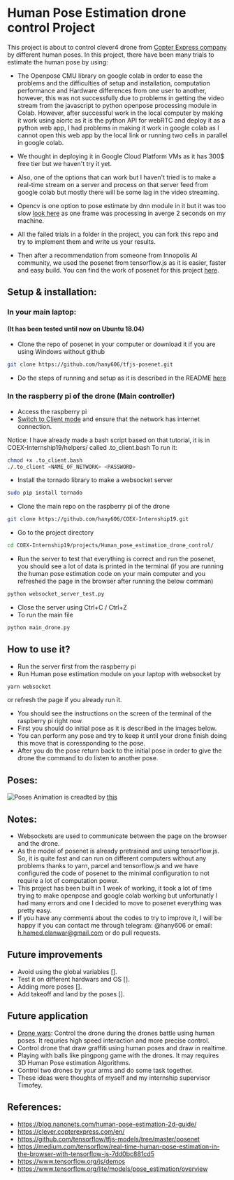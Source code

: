 # Human Pose Estimation drone control Project

This project is about to control clever4 drone from [Copter Express company](https://copterexpress.com/) by different human poses.
In this project, there have been many trials to estimate the human pose by using:

- The Openpose CMU library on google colab in order to ease the problems and the difficulties of setup and installation, computation performance and Hardware differences from one user to another, however, this was not successfully due to problems in getting the video stream from the javascript to python openpose processing module in Colab. However, after successful work in the local computer by making it work using aiortc as it is the python API for webRTC and deploy it as a python web app, I had problems in making it work in google colab as I cannot open this web app by the local link or running two cells in parallel in google colab.

- We thought in deploying it in Google Cloud Platform VMs as it has 300$ free tier but we haven't try it yet.
- Also, one of the options that can work but I haven't tried is to make a real-time stream on a server and process on that server feed from google colab but mostly there will be some lag in the video streaming.
- Opencv is one option to pose estimate by dnn module in it but it was too slow [look here](https://www.learnopencv.com/tag/openpose/) as one frame was processing in averge 2 seconds on my machine. 
- All the failed trials in a folder in the project, you can fork this repo and try to implement them and write us your results. 
- Then after a recommendation from someone from Innopolis AI community, we used the posenet from tensorflow.js as it is easier, faster and easy build. You can find the work of posenet for this project [here](https://github.com/hany606/tfjs-posenet).

## Setup & installation:
### In your main laptop:
#### (It has been tested until now on Ubuntu 18.04)
- Clone the repo of posenet in your computer or download it if you are using Windows without github
```sh
git clone https://github.com/hany606/tfjs-posenet.git
```
- Do the steps of running and setup as it is described in the README [here](https://github.com/hany606/tfjs-posenet/tree/master/posenet)

### In the raspberry pi of the drone (Main controller)
- Access the raspberry pi
- [Switch to Client mode](https://clever.copterexpress.com/en/network.html) and ensure that the network has internet connection. 

Notice: I have already made a bash script based on that tutorial, it is in COEX-Internship19/helpers/ called .to_client.bash
To run it:
```sh
chmod +x .to_client.bash
./.to_client <NAME_OF_NETWORK> <PASSWORD>
```
- Install the tornado library to make a websocket server
```sh
sudo pip install tornado
```
- Clone the main repo on the raspberry pi of the drone
```sh
git clone https://github.com/hany606/COEX-Internship19.git
```
- Go to the project directory
```sh
cd COEX-Internship19/projects/Human_pose_estimation_drone_control/
```
- Run the server to test that everything is correct and run the posenet, you should see a lot of data is printed in the terminal (if you are running the human pose estimation code on your main computer and you refreshed the page in the browser after running the below comman)
```sh
python websocket_server_test.py
```
- Close the server using Ctrl+C / Ctrl+Z
- To run the main file 
```sh
python main_drone.py
```

## How to use it?
- Run the server first from the raspberry pi
- Run Human pose estimation module on your laptop with websocket by
```sh
yarn websocket
```
or refresh the page if you already run it.
- You should see the instructions on the screen of the terminal of the raspberry pi right now.
- First you should do initial pose as it is described in the images below.
- You can perform any pose and try to keep it until your drone finish doing this move that is coressponding to the pose.
- After you do the pose return back to the initial pose in order to give the drone the command to do listen to another pose.

## Poses:
![Poses](https://github.com/hany606/COEX-Internship19/blob/master/projects/Human_pose_estimation_drone_control/Poses.jpg)
Animation is creadted by [this](https://justsketchme.web.app/)
## Notes:
- Websockets are used to communicate between the page on the browser and the drone.
- As the model of posenet is already pretrained and using tensorflow.js. So, it is quite fast and can run on different computers without any problems thanks to yarn, parcel and tensorflow.js and we have configured the code of posenet to the minimal configuration to not require a lot of computation power.
- This project has been built in 1 week of working, it took a lot of time trying to make openpose and google colab working but unfortunatly I had many errors and one I decided to move to posenet everything was pretty easy.
- If you have any comments about the codes to try to improve it, I will be happy if you can contact me through telegram: @hany606 or email: h.hamed.elanwar@gmail.com or do pull requests.

## Future improvements
- Avoid using the global variables [].
- Test it on different hardwars and OS [].
- Adding more poses [].
- Add takeoff and land by the poses [].

## Future application
- [Drone wars](https://web.facebook.com/COEXDrones/photos/pcb.1129309377266616/1129308437266710/?type=3&theater): Control the drone during the drones battle using human poses. It requries high speed interaction and more precise control.
- Control drone that draw graffiti using human poses and draw in realtime.
- Playing with balls like pingpong game with the drones. It may requires 3D Human Pose estimation Algorithms.
- Control two drones by your arms and do some task together.
- These ideas were thoughts of myself and my internship supervisor Timofey.

## References:
- https://blog.nanonets.com/human-pose-estimation-2d-guide/
- https://clever.copterexpress.com/en/
- https://github.com/tensorflow/tfjs-models/tree/master/posenet
- https://medium.com/tensorflow/real-time-human-pose-estimation-in-the-browser-with-tensorflow-js-7dd0bc881cd5
- https://www.tensorflow.org/js/demos
- https://www.tensorflow.org/lite/models/pose_estimation/overview

